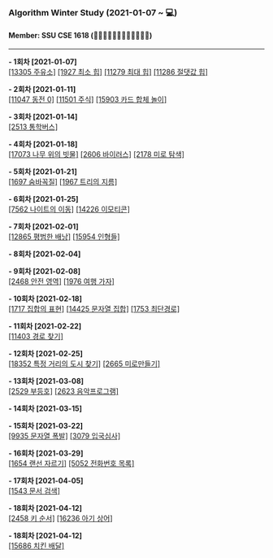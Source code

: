 ### Algorithm Winter Study (2021-01-07 ~ 💻)
#### Member: SSU CSE 1618 (👩‍💻👨‍💻👩‍💻👨‍💻👩‍💻👨‍💻) 
*** 
**- 1회차 [2021-01-07]**  
[[13305 주유소]](https://github.com/yegyeom/Algorithm/blob/main/BOJ/11305.cpp)
[[1927 최소 힙]](https://github.com/yegyeom/Algorithm/blob/main/BOJ/1927.cpp)
[[11279 최대 힙]](https://github.com/yegyeom/Algorithm/blob/main/BOJ/11279.cpp)
[[11286 절댓값 힙]](https://github.com/yegyeom/Algorithm/blob/main/BOJ/11286.cpp)  
  
**- 2회차 [2021-01-11]**  
  [[11047 동전 0]](https://github.com/yegyeom/Algorithm/blob/main/BOJ/11047.cpp)
[[11501 주식]](https://github.com/yegyeom/Algorithm/blob/main/BOJ/11501.cpp)
[[15903 카드 합체 놀이]](https://github.com/yegyeom/Algorithm/blob/main/BOJ/15903.cpp)  
  
**- 3회차 [2021-01-14]**  
  [[2513 통학버스]](https://github.com/yegyeom/Algorithm/blob/main/BOJ/2513.cpp)  
    
**- 4회차 [2021-01-18]**  
  [[17073 나무 위의 빗물]](https://github.com/yegyeom/Algorithm/blob/main/BOJ/17073.cpp)
[[2606 바이러스]](https://github.com/yegyeom/Algorithm/blob/main/BOJ/2606.cpp)
[[2178 미로 탐색]](https://github.com/yegyeom/Algorithm/blob/main/BOJ/2178.cpp)  
  
**- 5회차 [2021-01-21]**  
  [[1697 숨바꼭질]](https://github.com/yegyeom/Algorithm/blob/main/BOJ/1697.cpp)
[[1967 트리의 지름]](https://github.com/yegyeom/Algorithm/blob/main/BOJ/1967.cpp)  
  
**- 6회차 [2021-01-25]**  
  [[7562 나이트의 이동]](https://github.com/yegyeom/Algorithm/blob/main/BOJ/7562.cpp)
[[14226 이모티콘]](https://github.com/yegyeom/Algorithm/blob/main/BOJ/14226.cpp)   
  
**- 7회차 [2021-02-01]**  
  [[12865 평범한 배낭]](https://github.com/yegyeom/Algorithm/blob/main/BOJ/12865.cpp)
[[15954 인형들]](https://github.com/yegyeom/Algorithm/blob/main/BOJ/15954.cpp)  
  
**- 8회차 [2021-02-04]**   
  
**- 9회차 [2021-02-08]**  
  [[2468 안전 영역]](https://github.com/yegyeom/Algorithm/blob/main/BOJ/2468.cpp)
[[1976 여행 가자]](https://github.com/yegyeom/Algorithm/blob/main/BOJ/1976.cpp)  
  
**- 10회차 [2021-02-18]**  
  [[1717 집합의 표현]](https://github.com/yegyeom/Algorithm/blob/main/BOJ/1717.cpp)
[[14425 문자열 집합]](https://github.com/yegyeom/Algorithm/blob/main/BOJ/14425.cpp)
[[1753 최단경로]](https://github.com/yegyeom/Algorithm/blob/main/BOJ/1753.cpp)  
  
**- 11회차 [2021-02-22]**  
  [[11403 경로 찾기]](https://github.com/yegyeom/Algorithm/blob/main/BOJ/11403.cpp)  
    
**- 12회차 [2021-02-25]**  
  [[18352 특정 거리의 도시 찾기]](https://github.com/yegyeom/Algorithm/blob/main/BOJ/18352.cpp)
[[2665 미로만들기]](https://github.com/yegyeom/Algorithm/blob/main/BOJ/2665.cpp)  
  
**- 13회차 [2021-03-08]**  
[[2529 부등호]](https://github.com/yegyeom/Algorithm/blob/main/BOJ/2529.cpp)
[[2623 음악프로그램]](https://github.com/yegyeom/Algorithm/blob/main/BOJ/2623.cpp)  
  
**- 14회차 [2021-03-15]**  
  
**- 15회차 [2021-03-22]**  
[[9935 문자열 폭발]](https://github.com/yegyeom/Algorithm/blob/main/BOJ/9935.cpp)
[[3079 입국심사]](https://github.com/yegyeom/Algorithm/blob/main/BOJ/3079.cpp)  
  
**- 16회차 [2021-03-29]**  
[[1654 랜선 자르기]](https://github.com/yegyeom/Algorithm/blob/main/BOJ/1654.cpp)
[[5052 전화번호 목록]](https://github.com/yegyeom/Algorithm/blob/main/BOJ/5052.cpp)  

**- 17회차 [2021-04-05]**  
[[1543 문서 검색]](https://github.com/yegyeom/Algorithm/blob/main/BOJ/1543.cpp)  

**- 18회차 [2021-04-12]**  
[[2458 키 순서]](https://github.com/yegyeom/Algorithm/blob/main/BOJ/2458.cpp)
[[16236 아기 상어]](https://github.com/yegyeom/Algorithm/blob/main/BOJ/16236.cpp)  

**- 18회차 [2021-04-12]**  
[[15686 치킨 배달]](https://github.com/yegyeom/Algorithm/blob/main/BOJ/15686.cpp)
